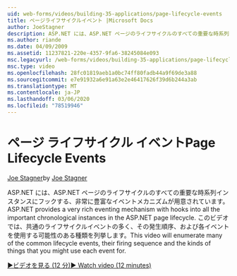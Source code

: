 ```yaml
---
uid: web-forms/videos/building-35-applications/page-lifecycle-events
title: ページライフサイクルイベント |Microsoft Docs
author: JoeStagner
description: ASP.NET には、ASP.NET ページのライフサイクルのすべての重要な時系列インスタンスにフックする、非常に豊富なイベントメカニズムが用意されています。 このビデオは列挙されます...
ms.author: riande
ms.date: 04/09/2009
ms.assetid: 11237821-220e-4357-9fa6-38245084e093
msc.legacyurl: /web-forms/videos/building-35-applications/page-lifecycle-events
msc.type: video
ms.openlocfilehash: 28fc01819aeb1a0bc74ff80fadb44a9f69de3a88
ms.sourcegitcommit: e7e91932a6e91a63e2e46417626f39d6b244a3ab
ms.translationtype: MT
ms.contentlocale: ja-JP
ms.lasthandoff: 03/06/2020
ms.locfileid: "78519946"
---
```

# <a name="page-lifecycle-events"></a><span data-ttu-id="7a6d1-104">ページ ライフサイクル イベント</span><span class="sxs-lookup"><span data-stu-id="7a6d1-104">Page Lifecycle Events</span></span>

<span data-ttu-id="7a6d1-105">[Joe Stagner](https://github.com/JoeStagner)</span><span class="sxs-lookup"><span data-stu-id="7a6d1-105">by [Joe Stagner](https://github.com/JoeStagner)</span></span>

<span data-ttu-id="7a6d1-106">ASP.NET には、ASP.NET ページのライフサイクルのすべての重要な時系列インスタンスにフックする、非常に豊富なイベントメカニズムが用意されています。</span><span class="sxs-lookup"><span data-stu-id="7a6d1-106">ASP.NET provides a very rich eventing mechanism with hooks into all the important chronological instances in the ASP.NET page lifecycle.</span></span> <span data-ttu-id="7a6d1-107">このビデオでは、共通のライフサイクルイベントの多く、その発生順序、および各イベントを使用する可能性のある種類を列挙します。</span><span class="sxs-lookup"><span data-stu-id="7a6d1-107">This video will enumerate many of the common lifecycle events, their firing sequence and the kinds of things that you might use each event for.</span></span>

[<span data-ttu-id="7a6d1-108">&#9654;ビデオを見る (12 分)</span><span class="sxs-lookup"><span data-stu-id="7a6d1-108">&#9654; Watch video (12 minutes)</span></span>](https://channel9.msdn.com/Blogs/ASP-NET-Site-Videos/page-lifecycle-events)
